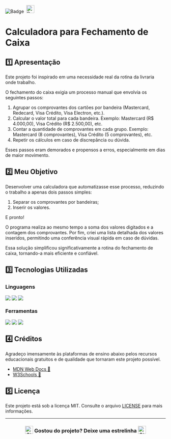 ![Badge](https://img.shields.io/badge/PROJETO-PRÓPRIO-FF6F61?style=for-the-badge)&nbsp;&nbsp;<img src="https://raw.githubusercontent.com/Tarikul-Islam-Anik/Animated-Fluent-Emojis/master/Emojis/Travel%20and%20places/Rocket.png" alt="Rocket" width="25" height="25" />

# Calculadora para Fechamento de Caixa

## 1️⃣ Apresentação
Este projeto foi inspirado em uma necessidade real da rotina da livraria onde trabalho.

O fechamento do caixa exigia um processo manual que envolvia os seguintes passos:

1. Agrupar os comprovantes dos cartões por bandeira (Mastercard, Redecard, Visa Crédito, Visa Electron, etc.).
2. Calcular o valor total para cada bandeira. Exemplo: Mastercard (R$ 4.000,00), Visa Crédito (R$ 2.500,00), etc.
3. Contar a quantidade de comprovantes em cada grupo. Exemplo: Mastercard (8 comprovantes), Visa Crédito (5 comprovantes), etc.
4. Repetir os cálculos em caso de discrepância ou dúvida.

Esses passos eram demorados e propensos a erros, especialmente em dias de maior movimento.

## 2️⃣ Meu Objetivo
Desenvolver uma calculadora que automatizasse esse processo, reduzindo o trabalho a apenas dois passos simples:

1. Separar os comprovantes por bandeiras;
2. Inserir os valores.

E pronto!

O programa realiza ao mesmo tempo a soma dos valores digitados e a contagem dos comprovantes. Por fim, criei uma lista detalhada dos valores inseridos, permitindo uma conferência visual rápida em caso de dúvidas.

Essa solução simplificou significativamente a rotina do fechamento de caixa, tornando-a mais eficiente e confiável.

## 3️⃣ Tecnologias Utilizadas

### Linguagens
<div style="display:flex;">
  <img src="https://img.shields.io/badge/HTML5-E34F26?style=for-the-badge&logo=html5&logoColor=white">&nbsp;<img src="https://img.shields.io/badge/CSS3-1572B6?style=for-the-badge&logo=css3&logoColor=white">&nbsp;<img src="https://img.shields.io/badge/JavaScript-F7DF1E?style=for-the-badge&logo=javascript&logoColor=black">
</div>

### Ferramentas
<div style="display:flex;">
  <img src="https://img.shields.io/badge/Visual%20Studio%20Code-0078D4?style=for-the-badge&logo=visual-studio-code&logoColor=white">&nbsp;<img src="https://img.shields.io/badge/Git-F05032?style=for-the-badge&logo=git&logoColor=white">&nbsp;<img src="https://img.shields.io/badge/GitHub-404040?style=for-the-badge&logo=github&logoColor=white">
</div>

## 4️⃣ Créditos
Agradeço imensamente às plataformas de ensino abaixo pelos recursos educacionais gratuitos e de qualidade que tornaram este projeto possível.
- <a href="https://developer.mozilla.org/en-US/" target="_blank">MDN Web Docs 🔗</a>
- <a href="https://www.w3schools.com/" target="_blank">W3Schools 🔗</a>

## 5️⃣ Licença
Este projeto está sob a licença MIT. Consulte o arquivo [LICENSE](LICENSE) para mais informações.

---

### <div align="center"><img src="https://raw.githubusercontent.com/Tarikul-Islam-Anik/Animated-Fluent-Emojis/master/Emojis/Travel%20and%20places/Star.png" alt="Star" width="25" height="25" style="vertical-align:text-bottom;" /> Gostou do projeto? Deixe uma estrelinha <img src="https://raw.githubusercontent.com/Tarikul-Islam-Anik/Animated-Fluent-Emojis/master/Emojis/Travel%20and%20places/Star.png" alt="Star" width="25" height="25" style="vertical-align:text-bottom;" /></div>

